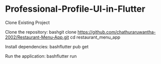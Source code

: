 # Professional-Profile-UI-in-Flutter

Clone Existing Project

Clone the repository: bashgit clone https://github.com/chathuraruwantha-2002/Restaurant-Menu-App.git cd restaurant_menu_app

Install dependencies: bashflutter pub get

Run the application: bashflutter run
